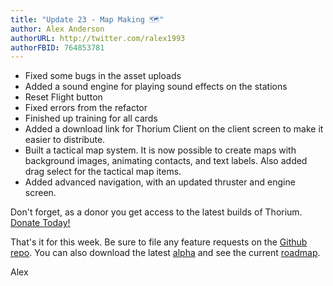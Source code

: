 ```yaml
---
title: "Update 23 - Map Making 🗺"
author: Alex Anderson
authorURL: http://twitter.com/ralex1993
authorFBID: 764853781
---
```


- Fixed some bugs in the asset uploads
- Added a sound engine for playing sound effects on the stations
- Reset Flight button
- Fixed errors from the refactor
- Finished up training for all cards
- Added a download link for Thorium Client on the client screen to make it easier to distribute.
- Built a tactical map system. It is now possible to create maps with background images, animating contacts, and text labels. Also added drag select for the tactical map items.
- Added advanced navigation, with an updated thruster and engine screen.

Don't forget, as a donor you get access to the latest builds of Thorium. [Donate Today!](/en/donate)

That's it for this week. Be sure to file any feature requests on the [Github repo](https://github.com/Thorium-Sim/thorium/issues). You can also download the latest [alpha](https://github.com/Thorium-Sim/thorium/releases) and see the current [roadmap](https://github.com/Thorium-Sim/thorium/projects/2).

Alex
